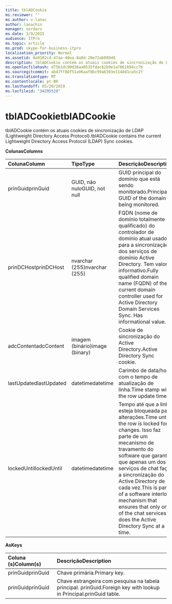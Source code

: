 ```yaml
---
title: tblADCookie
ms.reviewer: ''
ms.author: v-lanac
author: lanachin
manager: serdars
ms.date: 3/9/2015
audience: ITPro
ms.topic: article
ms.prod: skype-for-business-itpro
localization_priority: Normal
ms.assetid: 0a9102c4-47aa-40ea-8a0d-20e72ab09848
description: tblADCookie contém os atuais cookies de sincronização de LDAP (Lightweight Directory Access Protocol).
ms.openlocfilehash: d75b1dc90d36aa0535fdac62b9e1a7061694cc76
ms.sourcegitcommit: ab47ff88f51a96aaf8bc99a6303e114d41ca5c2f
ms.translationtype: MT
ms.contentlocale: pt-BR
ms.lasthandoff: 05/20/2019
ms.locfileid: "34295528"
---
```

# <a name="tbladcookie"></a><span data-ttu-id="f3d0d-103">tblADCookie</span><span class="sxs-lookup"><span data-stu-id="f3d0d-103">tblADCookie</span></span>
 
<span data-ttu-id="f3d0d-104">tblADCookie contém os atuais cookies de sincronização de LDAP (Lightweight Directory Access Protocol).</span><span class="sxs-lookup"><span data-stu-id="f3d0d-104">tblADCookie contains the current Lightweight Directory Access Protocol (LDAP) Sync cookies.</span></span>
  
<span data-ttu-id="f3d0d-105">**Colunas**</span><span class="sxs-lookup"><span data-stu-id="f3d0d-105">**Columns**</span></span>

|<span data-ttu-id="f3d0d-106">**Coluna**</span><span class="sxs-lookup"><span data-stu-id="f3d0d-106">**Column**</span></span>|<span data-ttu-id="f3d0d-107">**Tipo**</span><span class="sxs-lookup"><span data-stu-id="f3d0d-107">**Type**</span></span>|<span data-ttu-id="f3d0d-108">**Descrição**</span><span class="sxs-lookup"><span data-stu-id="f3d0d-108">**Description**</span></span>|
|:-----|:-----|:-----|
|<span data-ttu-id="f3d0d-109">prinGuid</span><span class="sxs-lookup"><span data-stu-id="f3d0d-109">prinGuid</span></span>  <br/> |<span data-ttu-id="f3d0d-110">GUID, não nulo</span><span class="sxs-lookup"><span data-stu-id="f3d0d-110">GUID, not null</span></span>  <br/> |<span data-ttu-id="f3d0d-111">GUID principal do domínio que está sendo monitorado.</span><span class="sxs-lookup"><span data-stu-id="f3d0d-111">Principal GUID of the domain being monitored.</span></span>  <br/> |
|<span data-ttu-id="f3d0d-112">prinDCHost</span><span class="sxs-lookup"><span data-stu-id="f3d0d-112">prinDCHost</span></span>  <br/> |<span data-ttu-id="f3d0d-113">nvarchar (255)</span><span class="sxs-lookup"><span data-stu-id="f3d0d-113">nvarchar (255)</span></span>  <br/> |<span data-ttu-id="f3d0d-114">FQDN (nome de domínio totalmente qualificado) do controlador de domínio atual usado para a sincronização dos serviços de domínio Active Directory. Tem valor informativo.</span><span class="sxs-lookup"><span data-stu-id="f3d0d-114">Fully qualified domain name (FQDN) of the current domain controller used for Active Directory Domain Services Sync. Has informational value.</span></span>  <br/> |
|<span data-ttu-id="f3d0d-115">adcContent</span><span class="sxs-lookup"><span data-stu-id="f3d0d-115">adcContent</span></span>  <br/> |<span data-ttu-id="f3d0d-116">imagem (binário)</span><span class="sxs-lookup"><span data-stu-id="f3d0d-116">image (binary)</span></span>  <br/> |<span data-ttu-id="f3d0d-117">Cookie de sincronização do Active Directory.</span><span class="sxs-lookup"><span data-stu-id="f3d0d-117">Active Directory Sync cookie.</span></span>  <br/> |
|<span data-ttu-id="f3d0d-118">lastUpdated</span><span class="sxs-lookup"><span data-stu-id="f3d0d-118">lastUpdated</span></span>  <br/> |<span data-ttu-id="f3d0d-119">datetime</span><span class="sxs-lookup"><span data-stu-id="f3d0d-119">datetime</span></span>  <br/> |<span data-ttu-id="f3d0d-120">Carimbo de data/hora com o tempo de atualização de linha.</span><span class="sxs-lookup"><span data-stu-id="f3d0d-120">Time stamp with the row update time.</span></span>  <br/> |
|<span data-ttu-id="f3d0d-121">lockedUntil</span><span class="sxs-lookup"><span data-stu-id="f3d0d-121">lockedUntil</span></span>  <br/> |<span data-ttu-id="f3d0d-122">datetime</span><span class="sxs-lookup"><span data-stu-id="f3d0d-122">datetime</span></span>  <br/> |<span data-ttu-id="f3d0d-123">Tempo até que a linha esteja bloqueada para alterações.</span><span class="sxs-lookup"><span data-stu-id="f3d0d-123">Time until the row is locked for changes.</span></span> <span data-ttu-id="f3d0d-124">Isso faz parte de um mecanismo de travamento do software que garante que apenas um dos serviços de chat faça a sincronização do Active Directory de cada vez.</span><span class="sxs-lookup"><span data-stu-id="f3d0d-124">This is part of a software interlock mechanism that ensures that only one of the chat services does the Active Directory Sync at a time.</span></span>  <br/> |
   
<span data-ttu-id="f3d0d-125">**As**</span><span class="sxs-lookup"><span data-stu-id="f3d0d-125">**Keys**</span></span>

|<span data-ttu-id="f3d0d-126">**Coluna (s)**</span><span class="sxs-lookup"><span data-stu-id="f3d0d-126">**Column(s)**</span></span>|<span data-ttu-id="f3d0d-127">**Descrição**</span><span class="sxs-lookup"><span data-stu-id="f3d0d-127">**Description**</span></span>|
|:-----|:-----|
|<span data-ttu-id="f3d0d-128">prinGuid</span><span class="sxs-lookup"><span data-stu-id="f3d0d-128">prinGuid</span></span>  <br/> |<span data-ttu-id="f3d0d-129">Chave primária.</span><span class="sxs-lookup"><span data-stu-id="f3d0d-129">Primary key.</span></span>  <br/> |
|<span data-ttu-id="f3d0d-130">prinGuid</span><span class="sxs-lookup"><span data-stu-id="f3d0d-130">prinGuid</span></span>  <br/> |<span data-ttu-id="f3d0d-131">Chave estrangeira com pesquisa na tabela principal. prinGuid.</span><span class="sxs-lookup"><span data-stu-id="f3d0d-131">Foreign key with lookup in Principal.prinGuid table.</span></span>  <br/> |
   

